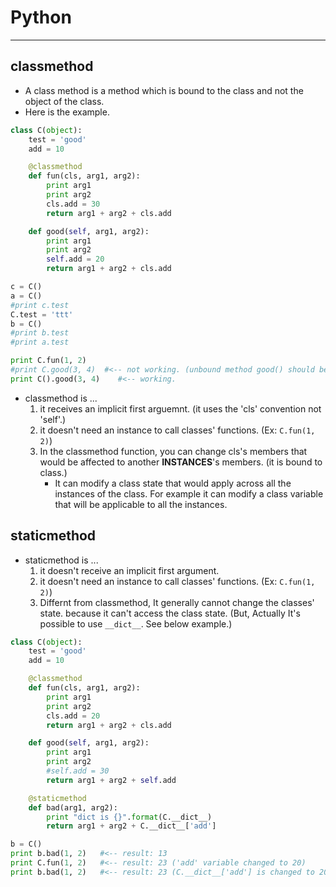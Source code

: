 <link rel="stylesheet" type="text/css" media="all" href="https://shlomo90.github.io/homepage.css" />

# Python

---

## classmethod

* A class method is a method which is bound to the class and not the object of the class.
* Here is the example.

```python
class C(object):
    test = 'good'
    add = 10

    @classmethod
    def fun(cls, arg1, arg2):
        print arg1
        print arg2
		cls.add = 30
        return arg1 + arg2 + cls.add

    def good(self, arg1, arg2):
        print arg1
        print arg2
		self.add = 20
        return arg1 + arg2 + cls.add

c = C()
a = C()
#print c.test
C.test = 'ttt'
b = C()
#print b.test
#print a.test

print C.fun(1, 2)
#print C.good(3, 4)  #<-- not working. (unbound method good() should be called with C instance
print C().good(3, 4)    #<-- working.
```

* classmethod is ...
	1. it receives an implicit first arguemnt. (it uses the 'cls' convention not 'self'.)
	2. it doesn't need an instance to call classes' functions. (Ex: `C.fun(1, 2)`)
	3. In the classmethod function, you can change cls's members that would be affected to another
	   **INSTANCES**'s members. (it is bound to class.)
	   - It can modify a class state that would apply across all the instances of the class. For example it can modify a class variable that will be applicable to all the instances.

## staticmethod

* staticmethod is ...
	1. it doesn't receive an implicit first argument.
	2. it doesn't need an instance to call classes' functions. (Ex: `C.fun(1, 2)`)
	3. Differnt from classmethod, It generally cannot change the classes' state. because it can't access the class state.
	   (But, Actually It's possible to use `__dict__`. See below example.)

```python
class C(object):
    test = 'good'
    add = 10

    @classmethod
    def fun(cls, arg1, arg2):
        print arg1
        print arg2
        cls.add = 20
        return arg1 + arg2 + cls.add

    def good(self, arg1, arg2):
        print arg1
        print arg2
        #self.add = 30
        return arg1 + arg2 + self.add

    @staticmethod
    def bad(arg1, arg2):
        print "dict is {}".format(C.__dict__)
        return arg1 + arg2 + C.__dict__['add']

b = C()
print b.bad(1, 2)	#<-- result: 13
print C.fun(1, 2)	#<-- result: 23 ('add' variable changed to 20)
print b.bad(1, 2)	#<-- result: 23 (C.__dict__['add'] is changed to 20)
```
